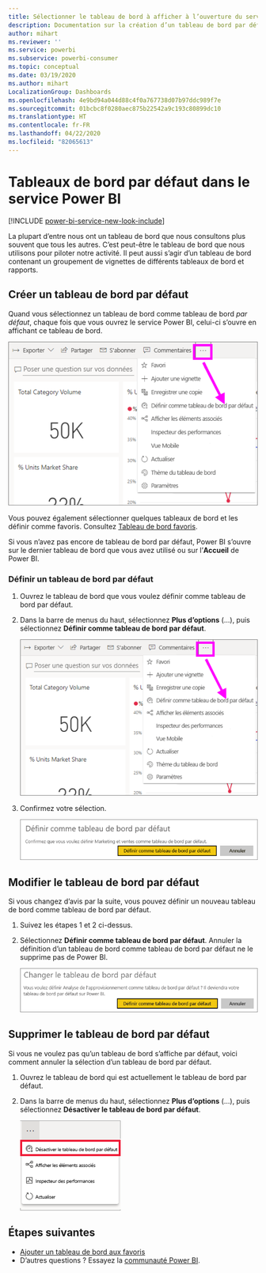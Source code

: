 ```yaml
---
title: Sélectionner le tableau de bord à afficher à l’ouverture du service Power BI
description: Documentation sur la création d’un tableau de bord par défaut dans le service Power BI
author: mihart
ms.reviewer: ''
ms.service: powerbi
ms.subservice: powerbi-consumer
ms.topic: conceptual
ms.date: 03/19/2020
ms.author: mihart
LocalizationGroup: Dashboards
ms.openlocfilehash: 4e9bd94a044d88c4f0a767738d07b97ddc989f7e
ms.sourcegitcommit: 01bcbc8f0280aec875b22542a9c193c80899dc10
ms.translationtype: HT
ms.contentlocale: fr-FR
ms.lasthandoff: 04/22/2020
ms.locfileid: "82065613"
---
```

# <a name="featured-dashboards-in-the-power-bi-service"></a>Tableaux de bord par défaut dans le service Power BI

[!INCLUDE [power-bi-service-new-look-include](../includes/power-bi-service-new-look-include.md)]

La plupart d’entre nous ont un tableau de bord que nous consultons plus souvent que tous les autres. C’est peut-être le tableau de bord que nous utilisons pour piloter notre activité. Il peut aussi s’agir d’un tableau de bord contenant un groupement de vignettes de différents tableaux de bord et rapports.

## <a name="create-a-featured-dashboard"></a>Créer un tableau de bord par défaut
Quand vous sélectionnez un tableau de bord comme tableau de bord *par défaut*, chaque fois que vous ouvrez le service Power BI, celui-ci s’ouvre en affichant ce tableau de bord. 

![icône Définir comme tableau de bord par défaut](./media/end-user-featured/power-bi-dropdown.png)

Vous pouvez également sélectionner quelques tableaux de bord et les définir comme favoris. Consultez [Tableau de bord favoris](end-user-favorite.md).

Si vous n’avez pas encore de tableau de bord par défaut, Power BI s’ouvre sur le dernier tableau de bord que vous avez utilisé ou sur l’**Accueil** de Power BI. 

### <a name="set-a-dashboard-as-featured"></a>Définir un tableau de bord par défaut


1. Ouvrez le tableau de bord que vous voulez définir comme tableau de bord par défaut. 
2. Dans la barre de menus du haut, sélectionnez **Plus d’options** (...), puis sélectionnez **Définir comme tableau de bord par défaut**. 
   
    ![icône Définir comme tableau de bord par défaut](./media/end-user-featured/power-bi-dropdown.png)
3. Confirmez votre sélection.
   
    ![Définir le tableau de bord par défaut](./media/end-user-featured/power-bi-featured-confirm.png)

## <a name="change-the-featured-dashboard"></a>Modifier le tableau de bord par défaut
Si vous changez d’avis par la suite, vous pouvez définir un nouveau tableau de bord comme tableau de bord par défaut.

1. Suivez les étapes 1 et 2 ci-dessus.
   
2. Sélectionnez **Définir comme tableau de bord par défaut**. Annuler la définition d’un tableau de bord comme tableau de bord par défaut ne le supprime pas de Power BI. 
   
    ![Message de réussite](./media/end-user-featured/power-bi-unfeature-new.png)

## <a name="remove-the-featured-dashboard"></a>Supprimer le tableau de bord par défaut
Si vous ne voulez pas qu’un tableau de bord s’affiche par défaut, voici comment annuler la sélection d’un tableau de bord par défaut.

1. Ouvrez le tableau de bord qui est actuellement le tableau de bord par défaut.
2. Dans la barre de menus du haut, sélectionnez **Plus d’options** (...), puis sélectionnez **Désactiver le tableau de bord par défaut**.

    ![Désactiver le tableau de bord par défaut](./media/end-user-featured/power-bi-unfeature.png)
   
## <a name="next-steps"></a>Étapes suivantes
- [Ajouter un tableau de bord aux favoris](end-user-favorite.md)    
- D’autres questions ? Essayez la [communauté Power BI](https://community.powerbi.com/).

